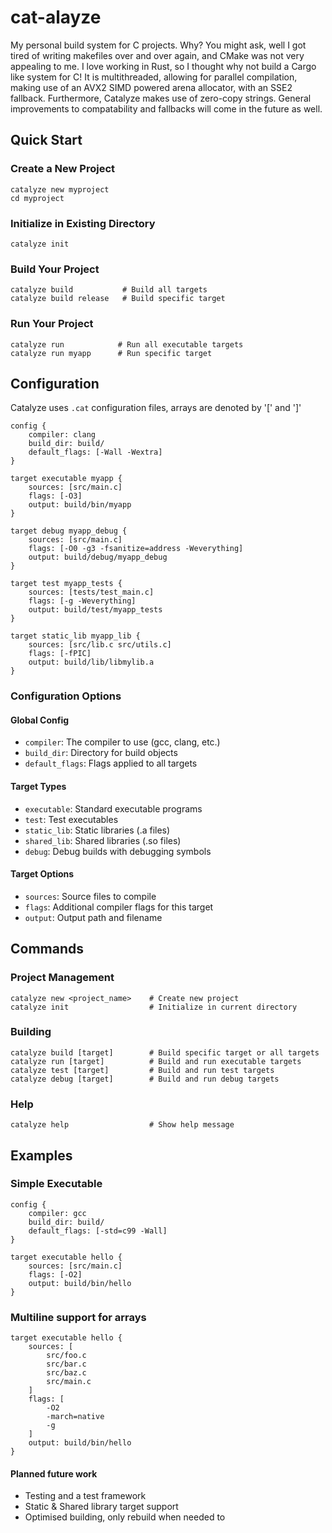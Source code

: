 # cat-alayze

My personal build system for C projects. Why? You might ask, well I got tired of writing makefiles over and over again, and CMake was not very appealing to me. I love working in Rust, so I thought why not build a Cargo like system for C! It is multithreaded, allowing for parallel compilation, making use of an AVX2 SIMD powered arena allocator, with an SSE2 fallback. Furthermore, Catalyze makes use of zero-copy strings. General improvements to compatability and fallbacks will come in the future as well.

## Quick Start

### Create a New Project
```
catalyze new myproject
cd myproject
```

### Initialize in Existing Directory
```
catalyze init
```

### Build Your Project
```
catalyze build           # Build all targets
catalyze build release   # Build specific target
```

### Run Your Project
```
catalyze run            # Run all executable targets
catalyze run myapp      # Run specific target
```

## Configuration

Catalyze uses `.cat` configuration files, arrays are denoted by '[' and ']'

```
config {
    compiler: clang
    build_dir: build/
    default_flags: [-Wall -Wextra]
}

target executable myapp {
    sources: [src/main.c]
    flags: [-O3]
    output: build/bin/myapp
}

target debug myapp_debug {
	sources: [src/main.c]
	flags: [-O0 -g3 -fsanitize=address -Weverything]
	output: build/debug/myapp_debug
}

target test myapp_tests {
    sources: [tests/test_main.c]
    flags: [-g -Weverything]
    output: build/test/myapp_tests
}

target static_lib myapp_lib {
    sources: [src/lib.c src/utils.c]
    flags: [-fPIC]
    output: build/lib/libmylib.a
}
```

### Configuration Options

#### Global Config
- `compiler`: The compiler to use (gcc, clang, etc.)
- `build_dir`: Directory for build objects
- `default_flags`: Flags applied to all targets

#### Target Types
- `executable`: Standard executable programs
- `test`: Test executables 
- `static_lib`: Static libraries (.a files)
- `shared_lib`: Shared libraries (.so files)
- `debug`: Debug builds with debugging symbols

#### Target Options
- `sources`: Source files to compile
- `flags`: Additional compiler flags for this target
- `output`: Output path and filename

## Commands

### Project Management
```
catalyze new <project_name>    # Create new project
catalyze init                  # Initialize in current directory
```

### Building
```
catalyze build [target]        # Build specific target or all targets
catalyze run [target]          # Build and run executable targets
catalyze test [target]         # Build and run test targets
catalyze debug [target]        # Build and run debug targets
```

### Help
```
catalyze help                  # Show help message
```

## Examples

### Simple Executable
```
config {
    compiler: gcc
    build_dir: build/
    default_flags: [-std=c99 -Wall]
}

target executable hello {
    sources: [src/main.c]
    flags: [-O2]
    output: build/bin/hello
}
```

### Multiline support for arrays
```
target executable hello {
    sources: [
        src/foo.c
        src/bar.c
        src/baz.c
        src/main.c
    ]
    flags: [
        -O2
        -march=native
        -g
    ]
    output: build/bin/hello
}
```

#### Planned future work

- Testing and a test framework
- Static & Shared library target support
- Optimised building, only rebuild when needed to
